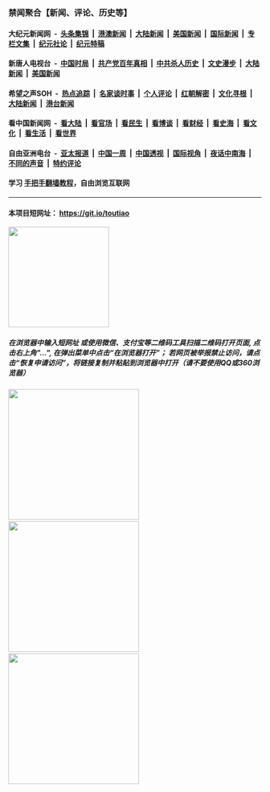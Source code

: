 ### 禁闻聚合【新闻、评论、历史等】

#### 大纪元新闻网 &nbsp;-&nbsp; [头条集锦](indexes/E头条集锦.md?t=02090033) &nbsp;|&nbsp; [港澳新闻](indexes/E港澳新闻.md?t=02090033)  &nbsp;|&nbsp; [大陆新闻](indexes/E大陆新闻.md?t=02090033) &nbsp;|&nbsp; [美国新闻](indexes/E美国新闻.md?t=02090033) &nbsp;|&nbsp; [国际新闻](indexes/E国际新闻.md?t=02090033) &nbsp;|&nbsp; [专栏文集](indexes/E专栏文集.md?t=02090033) &nbsp;|&nbsp; [纪元社论](indexes/E纪元社论.md?t=02090033) &nbsp;|&nbsp; [纪元特稿](indexes/E纪元特稿.md?t=02090033) 

#### 新唐人电视台 &nbsp;-&nbsp; [中国时局](indexes/N中国时局.md?t=02090033) &nbsp;|&nbsp; [共产党百年真相](indexes/N共产党百年真相.md?t=02090033) &nbsp;|&nbsp; [中共杀人历史](indexes/N中共杀人历史.md?t=02090033) &nbsp;|&nbsp; [文史漫步](indexes/N文史漫步.md?t=02090033) &nbsp;|&nbsp; [大陆新闻](indexes/N大陆新闻.md?t=02090033) &nbsp;|&nbsp; [美国新闻](indexes/N美国新闻.md?t=02090033)

#### 希望之声SOH &nbsp;-&nbsp; [热点追踪](indexes/H热点追踪.md?t=02090033) &nbsp;|&nbsp; [名家谈时事](indexes/H名家谈时事.md?t=02090033) &nbsp;|&nbsp; [个人评论](indexes/H个人评论.md?t=02090033)  &nbsp;|&nbsp; [红朝解密](indexes/H红朝解密.md?t=02090033) &nbsp;|&nbsp; [文化寻根](indexes/H文化寻根.md?t=02090033) &nbsp;|&nbsp; [大陆新闻](indexes/H大陆新闻.md?t=02090033) &nbsp;|&nbsp; [港台新闻](indexes/H港台新闻.md?t=02090033)

#### 看中国新闻网 &nbsp;-&nbsp; [看大陆](indexes/S看大陆.md?t=02090033) &nbsp;|&nbsp; [看官场](indexes/S看官场.md?t=02090033) &nbsp;|&nbsp; [看民生](indexes/S看民生.md?t=02090033)  &nbsp;|&nbsp; [看博谈](indexes/S看博谈.md?t=02090033) &nbsp;|&nbsp; [看财经](indexes/S看财经.md?t=02090033) &nbsp;|&nbsp; [看史海](indexes/S看史海.md?t=02090033) &nbsp;|&nbsp; [看文化](indexes/S看文化.md?t=02090033) &nbsp;|&nbsp; [看生活](indexes/S看生活.md?t=02090033) &nbsp;|&nbsp; [看世界](indexes/S看世界.md?t=02090033)

#### 自由亚洲电台 &nbsp;-&nbsp; [亚太报道](indexes/R亚太报道.md?t=02090033) &nbsp;|&nbsp; [中国一周](indexes/R中国一周.md?t=02090033) &nbsp;|&nbsp; [中国透视](indexes/R中国透视.md?t=02090033)  &nbsp;|&nbsp; [国际视角](indexes/R国际视角.md?t=02090033) &nbsp;|&nbsp; [夜话中南海](indexes/R夜话中南海.md?t=02090033) &nbsp;|&nbsp; [不同的声音](indexes/R不同的声音.md?t=02090033) &nbsp;|&nbsp; [特约评论](indexes/R特约评论.md?t=02090033)

#### 学习 [手把手翻墙教程](https://github.com/gfw-breaker/guides/wiki)，自由浏览互联网

----

#### 本项目短网址： https://git.io/toutiao
<img src="https://raw.githubusercontent.com/gfw-breaker/banned-news/master/scripts/img/qr.png" width="200px"/>  

##### 在浏览器中输入短网址 或使用微信、支付宝等二维码工具扫描二维码打开页面, 点击右上角"...", 在弹出菜单中点击“在浏览器打开”； 若网页被举报禁止访问，请点击“恢复申请访问”，将链接复制并粘贴到浏览器中打开（请不要使用QQ或360浏览器）

<img src="https://raw.githubusercontent.com/gfw-breaker/banned-news/master/scripts/img/1.png" width="260px"/> &nbsp; <img src="https://raw.githubusercontent.com/gfw-breaker/banned-news/master/scripts/img/2.png" width="260px"/> &nbsp; <img src="https://raw.githubusercontent.com/gfw-breaker/banned-news/master/scripts/img/3.png" width="260px"/>
